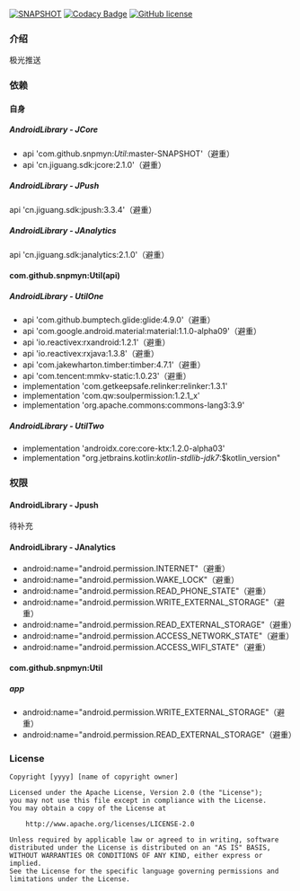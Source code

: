 [![SNAPSHOT](https://jitpack.io/v/Jaouan/Revealator.svg)](https://jitpack.io/#snpmyn/Push)
[![Codacy Badge](https://api.codacy.com/project/badge/Grade/a1c9a1b1d1ce4ca7a201ab93492bf6e0)](https://app.codacy.com/project/snpmyn/Push/dashboard)
[![GitHub license](https://img.shields.io/badge/license-Apache%20License%202.0-blue.svg?style=flat)](https://www.apache.org/licenses/LICENSE-2.0)

### 介绍
极光推送

### 依赖
#### 自身
##### AndroidLibrary - JCore
* api 'com.github.snpmyn:*Util*:master-SNAPSHOT'（避重）
* api 'cn.jiguang.sdk:jcore:2.1.0'（避重）

##### AndroidLibrary - JPush
api 'cn.jiguang.sdk:jpush:3.3.4'（避重）
##### AndroidLibrary - JAnalytics
api 'cn.jiguang.sdk:janalytics:2.1.0'（避重）
#### com.github.snpmyn:Util(api)
##### AndroidLibrary - UtilOne
* api 'com.github.bumptech.glide:glide:4.9.0'（避重）
* api 'com.google.android.material:material:1.1.0-alpha09'（避重）
* api 'io.reactivex:rxandroid:1.2.1'（避重）
* api 'io.reactivex:rxjava:1.3.8'（避重）
* api 'com.jakewharton.timber:timber:4.7.1'（避重）
* api 'com.tencent:mmkv-static:1.0.23'（避重）
* implementation 'com.getkeepsafe.relinker:relinker:1.3.1'
* implementation 'com.qw:soulpermission:1.2.1_x'
* implementation 'org.apache.commons:commons-lang3:3.9'

##### AndroidLibrary - UtilTwo
* implementation 'androidx.core:core-ktx:1.2.0-alpha03'
* implementation "org.jetbrains.kotlin:*kotlin-stdlib-jdk7*:$kotlin_version"

### 权限
#### AndroidLibrary - Jpush
待补充
#### AndroidLibrary - JAnalytics
* android:name="android.permission.INTERNET"（避重）
* android:name="android.permission.WAKE_LOCK"（避重）
* android:name="android.permission.READ_PHONE_STATE"（避重）
* android:name="android.permission.WRITE_EXTERNAL_STORAGE"（避重）
* android:name="android.permission.READ_EXTERNAL_STORAGE"（避重）
* android:name="android.permission.ACCESS_NETWORK_STATE"（避重）
* android:name="android.permission.ACCESS_WIFI_STATE"（避重）

#### com.github.snpmyn:Util
##### app
* android:name="android.permission.WRITE_EXTERNAL_STORAGE"（避重）
* android:name="android.permission.READ_EXTERNAL_STORAGE"（避重）

### License
```
Copyright [yyyy] [name of copyright owner]

Licensed under the Apache License, Version 2.0 (the "License");
you may not use this file except in compliance with the License.
You may obtain a copy of the License at

    http://www.apache.org/licenses/LICENSE-2.0

Unless required by applicable law or agreed to in writing, software
distributed under the License is distributed on an "AS IS" BASIS,
WITHOUT WARRANTIES OR CONDITIONS OF ANY KIND, either express or implied.
See the License for the specific language governing permissions and
limitations under the License.
```
